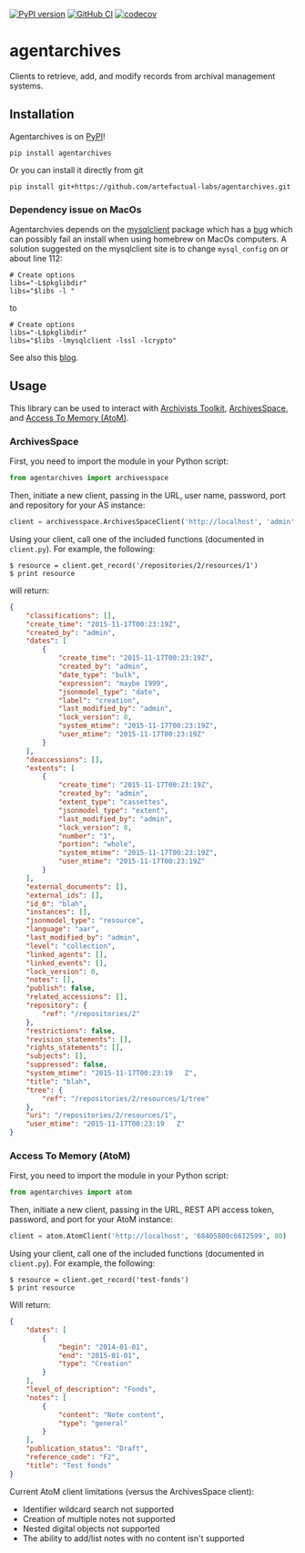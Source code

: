 [![PyPI version](https://img.shields.io/pypi/v/agentarchives.svg)](https://pypi.python.org/pypi/agentarchives)
[![GitHub CI](https://github.com/artefactual-labs/agentarchives/actions/workflows/test.yml/badge.svg)](https://github.com/artefactual-labs/agentarchives/actions/workflows/test.yml)
[![codecov](https://codecov.io/gh/artefactual-labs/agentarchives/branch/master/graph/badge.svg?token=rNmMA59AqJ)](https://codecov.io/gh/artefactual-labs/agentarchives)

# agentarchives

Clients to retrieve, add, and modify records from archival management systems.

## Installation

Agentarchives is on [PyPI](https://pypi.python.org/pypi/agentarchives)!

`pip install agentarchives`

Or you can install it directly from git

`pip install git+https://github.com/artefactual-labs/agentarchives.git`

### Dependency issue on MacOs
Agentarchvies depends on the [mysqlclient](https://pypi.org/project/mysqlclient/) package which has a [bug](https://bugs.mysql.com/bug.php?id=86971) which can possibly fail an install when using homebrew on MacOs computers. A solution suggested on the mysqlclient site is to change `mysql_config` on or about line 112:

```
# Create options
libs="-L$pkglibdir"
libs="$libs -l "
```

to

```
# Create options
libs="-L$pkglibdir"
libs="$libs -lmysqlclient -lssl -lcrypto"
```

See also this [blog](https://medium.com/@MrWeeble/homebrew-on-mac-and-pythons-mysqlclient-ea44fa300e70).

## Usage

This library can be used to interact with [Archivists Toolkit](http://archiviststoolkit.org/),
[ArchivesSpace](http://archivesspace.org/), and [Access To Memory (AtoM)](https://www.accesstomemory.org).

### ArchivesSpace

First, you need to import the module in your Python script:

```python
from agentarchives import archivesspace
```

Then, initiate a new client, passing in the URL, user name, password, port and repository for your AS instance:

```python
client = archivesspace.ArchivesSpaceClient('http://localhost', 'admin', 'admin', 8089, 2)
```

Using your client, call one of the included functions (documented in `client.py`). For example, the following:

    $ resource = client.get_record('/repositories/2/resources/1')
    $ print resource

will return:

```json
{
    "classifications": [],
    "create_time": "2015-11-17T00:23:19Z",
    "created_by": "admin",
    "dates": [
        {
            "create_time": "2015-11-17T00:23:19Z",
            "created_by": "admin",
            "date_type": "bulk",
            "expression": "maybe 1999",
            "jsonmodel_type": "date",
            "label": "creation",
            "last_modified_by": "admin",
            "lock_version": 0,
            "system_mtime": "2015-11-17T00:23:19Z",
            "user_mtime": "2015-11-17T00:23:19Z"
        }
    ],
    "deaccessions": [],
    "extents": [
        {
            "create_time": "2015-11-17T00:23:19Z",
            "created_by": "admin",
            "extent_type": "cassettes",
            "jsonmodel_type": "extent",
            "last_modified_by": "admin",
            "lock_version": 0,
            "number": "1",
            "portion": "whole",
            "system_mtime": "2015-11-17T00:23:19Z",
            "user_mtime": "2015-11-17T00:23:19Z"
        }
    ],
    "external_documents": [],
    "external_ids": [],
    "id_0": "blah",
    "instances": [],
    "jsonmodel_type": "resource",
    "language": "aar",
    "last_modified_by": "admin",
    "level": "collection",
    "linked_agents": [],
    "linked_events": [],
    "lock_version": 0,
    "notes": [],
    "publish": false,
    "related_accessions": [],
    "repository": {
        "ref": "/repositories/2"
    },
    "restrictions": false,
    "revision_statements": [],
    "rights_statements": [],
    "subjects": [],
    "suppressed": false,
    "system_mtime": "2015-11-17T00:23:19   Z",
    "title": "blah",
    "tree": {
        "ref": "/repositories/2/resources/1/tree"
    },
    "uri": "/repositories/2/resources/1",
    "user_mtime": "2015-11-17T00:23:19   Z"
}
```

### Access To Memory (AtoM)

First, you need to import the module in your Python script:

```python
from agentarchives import atom
```

Then, initiate a new client, passing in the URL, REST API access token, password, and port for your AtoM instance:

```python
client = atom.AtomClient('http://localhost', '68405800c6612599', 80)
```

Using your client, call one of the included functions (documented in `client.py`). For example, the following:

    $ resource = client.get_record('test-fonds')
    $ print resource

Will return:

```json
{
    "dates": [
        {
            "begin": "2014-01-01",
            "end": "2015-01-01",
            "type": "Creation"
        }
    ],
    "level_of_description": "Fonds",
    "notes": [
        {
            "content": "Note content",
            "type": "general"
        }
    ],
    "publication_status": "Draft",
    "reference_code": "F2",
    "title": "Test fonds"
}
```

Current AtoM client limitations (versus the ArchivesSpace client):
* Identifier wildcard search not supported
* Creation of multiple notes not supported
* Nested digital objects not supported
* The ability to add/list notes with no content isn't supported
